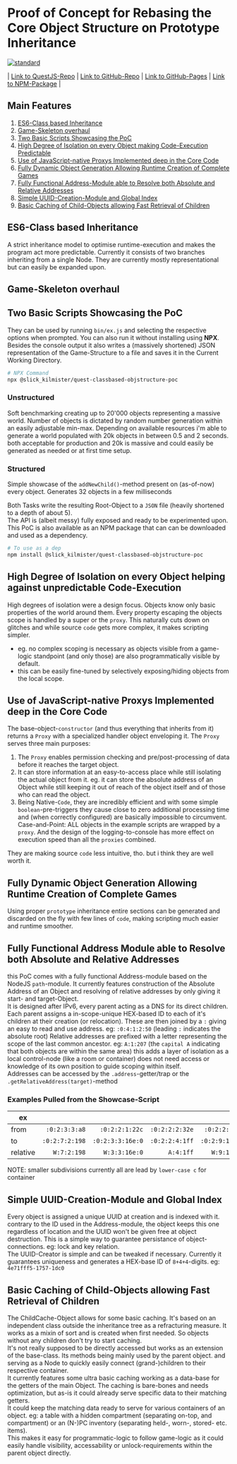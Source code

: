# Proof of Concept for Rebasing the Core Object Structure on Prototype Inheritance

[![standard]][standardl]


| [Link to QuestJS-Repo][Quest] | [Link to GitHub-Repo][repo] | [Link to GitHub-Pages][pages] | [Link to NPM-Package][NPM] |

[Quest]:<https://github.com/ThePix/QuestJS>
[NPM]:<https://www.npmjs.com/package/@slick_kilmister/quest-classbased-objstructure-poc>
[standard]:<https://cdn.rawgit.com/standard/standard/master/badge.svg>
[standardl]:<https://github.com/standard/standard>
[pages]:<https://kiliankilmister.github.io/quest-classbased-objectstructure-poc/>
[repo]:<https://github.com/KilianKilmister/quest-classbased-objectstructure-poc>


## Main Features

1. [ES6-Class based Inheritance][1]
2. [Game-Skeleton overhaul][2]
3. [Two Basic Scripts Showcasing the PoC][3]
4. [High Degree of Isolation on every Object making Code-Execution Predictable][4]
5. [Use of JavaScript-native Proxys Implemented deep in the Core Code][5]
6. [Fully Dynamic Object Generation Allowing Runtime Creation of Complete Games][6]
7. [Fully Functional Address-Module able to Resolve both Absolute and Relative Addresses][7]
8. [Simple UUID-Creation-Module and Global Index][8]
9. [Basic Caching of Child-Objects allowing Fast Retrieval of Children][9]

[1]:<#es6-class-based-inheritance>
[2]:<#game-skeleton-overhaul>
[3]:<#two-basic-scripts-showcasing-the-poc>
[4]:<#High-Degree-of-Isolation-on-every-Object-helping-against-unpredictable-Code-Execution>
[5]:<#use-of-javascript-native-proxys-implemented-deep-in-the-core-code>
[6]:<#fully-dynamic-object-generation-allowing-runtime-creation-of-complete-games>
[7]:<#fully-functional-address-module-able-to-resolve-both-absolute-and-relative-addresses>
[8]:<#simple-uuid-creation-module-and-global-index>
[9]:<#basic-caching-of-child-objects-allowing-fast-retrieval-of-children>


## ES6-Class based Inheritance

A strict inheritance model to optimise runtime-execution and makes the program act
more predictable. Currently it consists of two branches inheriting from a single
Node. They are currently mostly representational but can easily be expanded
upon.

[Class-Module]:<class-module.md>


## Game-Skeleton overhaul


## Two Basic Scripts Showcasing the PoC

They can be used by running `bin/ex.js` and selecting the respective options when
prompted. You can also run it without installing using **NPX**. Besides the
console output it also writes a (massively shortened) JSON representation of the Game-Structure to a
file and saves it in the Current Working Directory.

```sh
# NPX Command
npx @slick_kilmister/quest-classbased-objstructure-poc
```


### Unstructured

Soft benchmarking creating up to 20'000 objects representing a massive
world. Number of objects is dictated by random number generation within an
easily adjustable min-max. Depending on available resources i'm able to
generate a world populated with 20k objects in between 0.5 and 2 seconds.
both acceptable for production and 20k is massive and could easily be
generated as needed or at first time setup.


### Structured

Simple showcase of the `addNewChild()`-method present on (as-of-now) every
object. Generates 32 objects in a few milliseconds


Both Tasks write the resulting Root-Object to a `JSON` file (heavily shortened to
a depth of about 5).  
The API is (albeit messy) fully exposed and ready to be experimented upon. This
PoC is also available as an NPM package that can can be downloaded and used as
a dependency.

```sh
# To use as a dep
npm install @slick_kilmister/quest-classbased-objstructure-poc
```


## High Degree of Isolation on every Object helping against unpredictable Code-Execution

High degrees of isolation were a design focus. Objects know only basic
properties of the world around them. Every property escaping the objects scope
is handled by a super or the `proxy`. This naturally cuts down on glitches and
while source `code` gets more complex, it makes scripting simpler.

- eg. no complex scoping is necessary as objects visible from a game-logic
  standpoint (and only those) are also programmatically visible by default.
- this can be easily fine-tuned by selectively exposing/hiding objects from the
  local scope.


## Use of JavaScript-native Proxys Implemented deep in the Core Code

The base-object-`constructor` (and thus everything that inherits from it)
returns a `Proxy` with a specialized handler object enveloping it.
The `Proxy` serves three main purposes:

1. The `Proxy` enables permission checking and pre/post-processing of data before it reaches
   the target object.
2. It can store information at an easy-to-access place while still isolating the
   actual object from it. eg. it can store the absolute address of an Object
   while still keeping it out of reach of the object itself and of those who can
   read the object.
3. Being Native-`Code`, they are incredibly efficient and with some simple
   `boolean`-pre-triggers they cause close to zero additional processing time and
   (when correctly configured) are basically impossible to circumvent.  
   Case-and-Point: ALL objects in the example scripts are wrapped by a
   `proxy`.
   And the design of the logging-to-console has more effect on execution speed than all
   the `proxies` combined.

They are making source `code` less intuitive, tho. but i think they are well worth
it.


## Fully Dynamic Object Generation Allowing Runtime Creation of Complete Games

Using proper `prototype` inheritance entire sections can be generated and
discarded on the fly with few lines of `code`, making scripting much easier and
runtime smoother.


## Fully Functional Address Module able to Resolve both Absolute and Relative Addresses

this PoC comes with a fully functional Address-module based on the NodeJS
`path`-module. It currently features construction of the Absolute Address of an
Object and resolving of relative addresses by only giving it start- and
target-Object.  
It is designed after IPv6, every parent acting as a DNS for its direct children.
Each parent assigns a in-scope-unique HEX-based ID to each of it's children at their
creation (or relocation). These are then joined by a `:` giving an easy to read
and use address. eg: `:0:4:1:2:50` (leading `:` indicates the absolute root)
Relative addresses are prefixed with a letter representing the scope of the last
common ancestor. eg: `A:1:207` (the `capital A` indicating that both objects are
within the same area) this adds a layer of isolation as a local control-node
(like a room or container) does not need access or knowledge of its own
position to guide scoping within itself.  
Addresses can be accessed by the `.address`-getter/trap or
the `.getRelativeAddress(target)`-method


### Examples Pulled from the Showcase-Script

| ex       |                |                  |                |                |                |
| -------- | -------------: | ---------------: | -------------: | -------------: | -------------: |
| from     |  `:0:2:3:3:a8` |   `:0:2:2:1:22c` | `:0:2:2:2:32e` |  `:0:2:2:4:52` | `:0:2:7:1:1d0` |
| to       | `:0:2:7:2:198` | `:0:2:3:3:16e:0` | `:0:2:2:4:1ff` | `:0:2:9:1:362` | `:0:2:a:2:335` |
| relative |    `W:7:2:198` |  ` W:3:3:16e:0 ` |      `A:4:1ff` |    `W:9:1:362` |    `W:a:2:335` |

NOTE: smaller subdivisions currently all are lead by `lower-case c` for container


## Simple UUID-Creation-Module and Global Index

Every object is assigned a unique UUID at creation and is indexed with it.
contrary to the ID used in the Address-module, the object keeps this one
regardless of location and the UUID won't be given free at object destruction.
This is a simple way to guarantee persistance of object-connections. eg: lock
and key relation.  
The UUID-Creator is simple and can be tweaked if necessary. Currently it
guarantees uniqueness and generates a HEX-base ID of `8+4+4`-digits.
eg: `4e71fff5-1757-1dc0`


## Basic Caching of Child-Objects allowing Fast Retrieval of Children

The ChildCache-Object allows for some basic caching. It's based on an
independent class outside the inheritance tree as a refracturing measure.
It works as a mixin of sort and is created when first needed. So objects without
any children don't try to start caching.  
It's not really supposed to be directly accessed but works as an extension of
the base-class. Its methods being mainly used by the parent object. and serving
as a Node to quickly easily connect (grand-)children to their respective
container.  
It currently features some ultra basic caching working as a data-base for the
getters of the main Object. The caching is bare-bones and needs optimization,
but as-is it could already serve specific data to their matching getters.  
It could keep the matching data ready to serve for various containers of an
object. eg: a table with a hidden compartment (separating on-top, and
compartment) or an (N-)PC inventory (separating held-, worn-, stored- etc. items).  
This makes it easy for programmatic-logic to follow game-logic as it could
easily handle visibility, accessability or unlock-requirements within the parent object directly.
